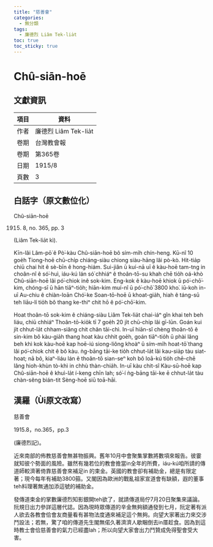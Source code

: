 ```yaml
---
title: "慈善會"
categories:
  - 無分類
tags:
  - 廉德烈 Liâm Tek-lia̍t
toc: true
toc_sticky: true
---
```


# Chû-siān-hoē

## 文獻資訊

| 項目 | 資料 |
|---|---|
| 作者 | 廉德烈 Liâm Tek-lia̍t |
| 卷期 | 台灣教會報 |
| 卷期 | 第365卷 |
| 日期 | 1915/8 |
| 頁數 | 3 |

## 白話字（原文數位化）

Chû-siān-hoē

1915. 8, no. 365, pp. 3

(Liâm Tek-lia̍t kì).

Kīn-lâi Lâm-pō͘ ê Pò͘-kàu Chû-siān-hoē bô sím-mi̍h chín-heng. Kū-nî 10 goe̍h Tiong-hoē chū-chi̍p chiáng-siàu chiong siàu-hāng lâi pò-kò. Hit-tia̍p chiū chai hit ê sè-bīn ê hong-hiám. Sui-jiân ū kuí-nā uī ê kàu-hoē tam-tng in choân-nî ê só͘-huì, iáu-kú lán só͘ chhiáⁿ ê thoân-tō-su khah chē tio̍h oá-khò Chû-siān-hoē lâi pó͘-chiok inê sok-kim. Eng-kok ê kàu-hoē khiok ū pó͘-chō͘-kim, chóng-sī ū hān tiāⁿ-tio̍h; hiān-kim muí-nî ū pó͘-chō͘ 3800 kho͘. iū-koh in-uī Au-chiu ê chiàn-loān Chó͘-ke Soan-tō-hoē ū khoat-gia̍h, hiah ê táng-sū teh liāu-lí tio̍h bô thang ke-thiⁿ chit hō ê pó͘-chō͘-kim.

Hoat thoân-tō sok-kim ê chiáng-siàu Liâm Tek-lia̍t chai-iáⁿ gîn khai teh beh liáu, chiū chhiáⁿ Thoân-tō-kio̍k tī 7 goe̍h 20 ji̍t chū-chi̍p lâi gī-lūn. Goán kui ji̍t chhut-la̍t chham-siâng chit chân tāi-chì. In-uī hiān-sî chèng thoân-tō ê sin-kim bô kàu-gia̍h thang hoat kàu chhit goe̍h, goán tiāⁿ-tio̍h ū phài lâng beh khì kok kàu-hoē kap hoē-iú siong-liông khoàⁿ ū sím-mi̍h hoat-tō͘ thang lâi pó͘-chiok chit ê bô kàu. ǹg-bāng tāi-ke tio̍h chhut-la̍t lâi kau-sia̍p tàu siat-hoat; nā bô, kiaⁿ-liáu lán ê thoân-tō sian-seⁿ koh bô loā-kú tio̍h chē-chē lâng hioh-khùn tò-khì in chhù thàn-chia̍h. In-uī kàu chit-sî Kàu-sū-hoē kap Chû-siān-hoē ê khuì-la̍t í-keng chīn lah; só͘-í ǹg-bāng tāi-ke ē chhut-la̍t tàu chàn-sêng bián-tit Sèng-hoē siū toā-hāi.

## 漢羅（Ùi原文改寫）

慈善會

1915.8，no.365，pp.3

(廉德烈記)。

近來南部的佈教慈善會無甚物振興。舊年10月中會聚集掌數將數項來報告。彼霎就知彼个勢面的風險。雖然有幾若位的教會擔當in全年的所費，iáu-kú咱所請的傳道師較濟著倚靠慈善會來補足in 的束金。英國的教會卻有補助金，總是有限定著；現今每年有補助3800箍。又閣因為歐洲的戰亂祖家宣道會有缺額，遐的董事teh料理著無通加添這號的補助金。

發傳道束金的掌數廉德烈知影銀開teh欲了，就請傳道局佇7月20日聚集來議論。阮規日出力參詳這層代誌。因為現時眾傳道的辛金無夠額通發到七月，阮定著有派人欲去各教會佮會友商量看有甚物法度通來補足這个無夠。向望大家著出力來交涉鬥設法；若無，驚了咱的傳道先生閣無偌久著濟濟人歇睏倒去in厝趁食。因為到這時教士會佮慈善會的氣力已經盡lah；所以向望大家會出力鬥贊成免得聖會受大害。
